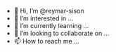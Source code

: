 - 👋 Hi, I’m @reymar-sison
- 👀 I’m interested in ...
- 🌱 I’m currently learning ...
- 💞️ I’m looking to collaborate on ...
- 📫 How to reach me ...

<!---
reymar-sison/reymar-sison is a ✨ special ✨ repository because its `README.md` (this file) appears on your GitHub profile.
You can click the Preview link to take a look at your changes.
--->
